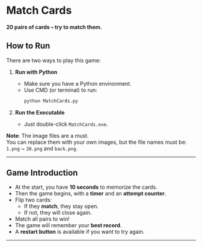 # Match Cards

**20 pairs of cards – try to match them.**

## How to Run

There are two ways to play this game:

1. **Run with Python**  
   - Make sure you have a Python environment.  
   - Use CMD (or terminal) to run:  
     ```bash
     python MatchCards.py
     ```

2. **Run the Executable**  
   - Just double-click `MatchCards.exe`.

**Note**: The image files are a must.  
You can replace them with your own images, but the file names must be:  
`1.png` ~ `20.png` and `back.png`.

---

## Game Introduction

- At the start, you have **10 seconds** to memorize the cards.  
- Then the game begins, with a **timer** and an **attempt counter**.  
- Flip two cards:  
  - If they **match**, they stay open.  
  - If not, they will close again.  
- Match all pairs to win! 
- The game will remember your **best record**.  
- A **restart button** is available if you want to try again.

---
